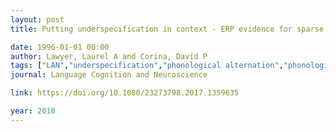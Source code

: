 ```yaml
---
layout: post
title: Putting underspecification in context - ERP evidence for sparse representations in morphophonological alternations

date: 1996-01-01 00:00
author: Lawyer, Laurel A and Corina, David P
tags: ["LAN","underspecification","phonological alternation","phonological context","prefix processing"]
journal: Language Cognition and Neuroscience

link: https://doi.org/10.1080/23273798.2017.1359635

year: 2018
---
```



